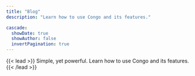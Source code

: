 ```yaml
---
title: "Blog"
description: "Learn how to use Congo and its features."

cascade:
  showDate: true
  showAuthor: false
  invertPagination: true
---
```


{{< lead >}}
Simple, yet powerful. Learn how to use Congo and its features.
{{< /lead >}}
